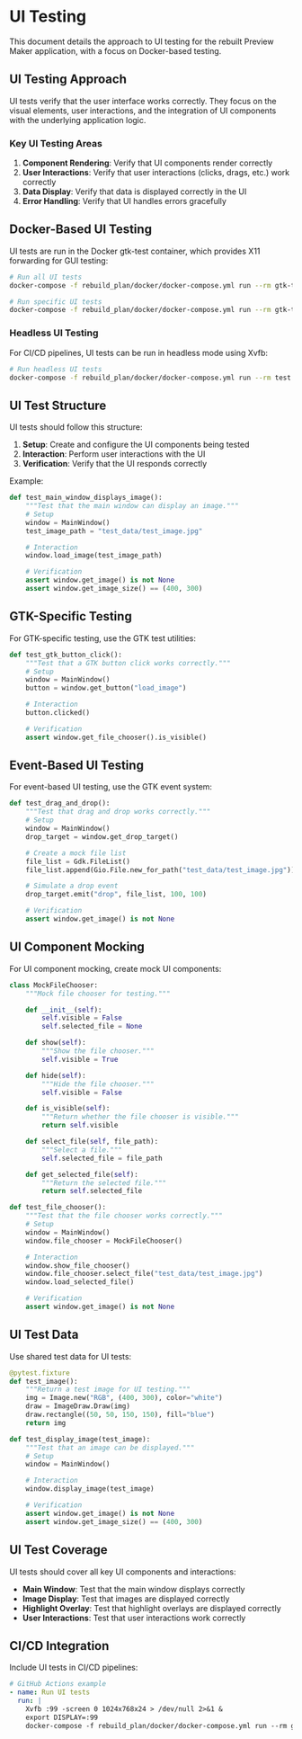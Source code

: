 # UI Testing

This document details the approach to UI testing for the rebuilt Preview Maker application, with a focus on Docker-based testing.

## UI Testing Approach

UI tests verify that the user interface works correctly. They focus on the visual elements, user interactions, and the integration of UI components with the underlying application logic.

### Key UI Testing Areas

1. **Component Rendering**: Verify that UI components render correctly
2. **User Interactions**: Verify that user interactions (clicks, drags, etc.) work correctly
3. **Data Display**: Verify that data is displayed correctly in the UI
4. **Error Handling**: Verify that UI handles errors gracefully

## Docker-Based UI Testing

UI tests are run in the Docker gtk-test container, which provides X11 forwarding for GUI testing:

```bash
# Run all UI tests
docker-compose -f rebuild_plan/docker/docker-compose.yml run --rm gtk-test pytest tests/ui/

# Run specific UI tests
docker-compose -f rebuild_plan/docker/docker-compose.yml run --rm gtk-test pytest tests/ui/test_main_window.py
```

### Headless UI Testing

For CI/CD pipelines, UI tests can be run in headless mode using Xvfb:

```bash
# Run headless UI tests
docker-compose -f rebuild_plan/docker/docker-compose.yml run --rm test pytest tests/ui/ --headless
```

## UI Test Structure

UI tests should follow this structure:

1. **Setup**: Create and configure the UI components being tested
2. **Interaction**: Perform user interactions with the UI
3. **Verification**: Verify that the UI responds correctly

Example:

```python
def test_main_window_displays_image():
    """Test that the main window can display an image."""
    # Setup
    window = MainWindow()
    test_image_path = "test_data/test_image.jpg"

    # Interaction
    window.load_image(test_image_path)

    # Verification
    assert window.get_image() is not None
    assert window.get_image_size() == (400, 300)
```

## GTK-Specific Testing

For GTK-specific testing, use the GTK test utilities:

```python
def test_gtk_button_click():
    """Test that a GTK button click works correctly."""
    # Setup
    window = MainWindow()
    button = window.get_button("load_image")

    # Interaction
    button.clicked()

    # Verification
    assert window.get_file_chooser().is_visible()
```

## Event-Based UI Testing

For event-based UI testing, use the GTK event system:

```python
def test_drag_and_drop():
    """Test that drag and drop works correctly."""
    # Setup
    window = MainWindow()
    drop_target = window.get_drop_target()

    # Create a mock file list
    file_list = Gdk.FileList()
    file_list.append(Gio.File.new_for_path("test_data/test_image.jpg"))

    # Simulate a drop event
    drop_target.emit("drop", file_list, 100, 100)

    # Verification
    assert window.get_image() is not None
```

## UI Component Mocking

For UI component mocking, create mock UI components:

```python
class MockFileChooser:
    """Mock file chooser for testing."""

    def __init__(self):
        self.visible = False
        self.selected_file = None

    def show(self):
        """Show the file chooser."""
        self.visible = True

    def hide(self):
        """Hide the file chooser."""
        self.visible = False

    def is_visible(self):
        """Return whether the file chooser is visible."""
        return self.visible

    def select_file(self, file_path):
        """Select a file."""
        self.selected_file = file_path

    def get_selected_file(self):
        """Return the selected file."""
        return self.selected_file

def test_file_chooser():
    """Test that the file chooser works correctly."""
    # Setup
    window = MainWindow()
    window.file_chooser = MockFileChooser()

    # Interaction
    window.show_file_chooser()
    window.file_chooser.select_file("test_data/test_image.jpg")
    window.load_selected_file()

    # Verification
    assert window.get_image() is not None
```

## UI Test Data

Use shared test data for UI tests:

```python
@pytest.fixture
def test_image():
    """Return a test image for UI testing."""
    img = Image.new("RGB", (400, 300), color="white")
    draw = ImageDraw.Draw(img)
    draw.rectangle((50, 50, 150, 150), fill="blue")
    return img

def test_display_image(test_image):
    """Test that an image can be displayed."""
    # Setup
    window = MainWindow()

    # Interaction
    window.display_image(test_image)

    # Verification
    assert window.get_image() is not None
    assert window.get_image_size() == (400, 300)
```

## UI Test Coverage

UI tests should cover all key UI components and interactions:

- **Main Window**: Test that the main window displays correctly
- **Image Display**: Test that images are displayed correctly
- **Highlight Overlay**: Test that highlight overlays are displayed correctly
- **User Interactions**: Test that user interactions work correctly

## CI/CD Integration

Include UI tests in CI/CD pipelines:

```yaml
# GitHub Actions example
- name: Run UI tests
  run: |
    Xvfb :99 -screen 0 1024x768x24 > /dev/null 2>&1 &
    export DISPLAY=:99
    docker-compose -f rebuild_plan/docker/docker-compose.yml run --rm gtk-test pytest tests/ui/
```